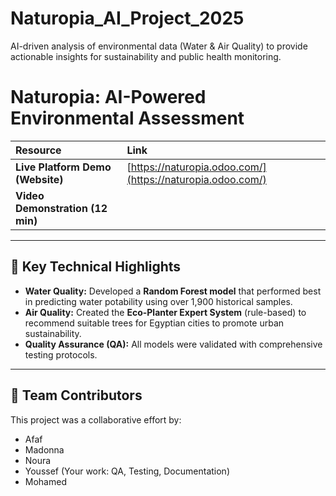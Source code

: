 # Naturopia_AI_Project_2025
AI-driven analysis of environmental data (Water &amp; Air Quality) to provide actionable insights for sustainability and public health monitoring.
# Naturopia: AI-Powered Environmental Assessment


| Resource | Link |
| :--- | :--- |
| **Live Platform Demo (Website)** | [https://naturopia.odoo.com/](https://naturopia.odoo.com/) |
| **Video Demonstration (12 min)**

---

## 🔬 Key Technical Highlights

* **Water Quality:** Developed a **Random Forest model** that performed best in predicting water potability using over 1,900 historical samples.
* **Air Quality:** Created the **Eco-Planter Expert System** (rule-based) to recommend suitable trees for Egyptian cities to promote urban sustainability.
* **Quality Assurance (QA):** All models were validated with comprehensive testing protocols.

---

## 👥 Team Contributors

This project was a collaborative effort by:
* Afaf
* Madonna
* Noura
* Youssef (Your work: QA, Testing, Documentation)
* Mohamed
